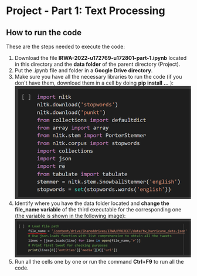 # **Project - Part 1: Text Processing**

## How to run the code

These are the steps needed to execute the code:

1. Download the file  **IRWA-2022-u172769-u172801-part-1.ipynb** located in this directory and the **data folder** of the parent directory (Project).
2. Put the .ipynb file and folder in a **Google Drive directory**.
3. Make sure you have all the necessary libraries to run the code (if you don't have them, download them in a cell by doing **pip install ...** ):
![alt text](https://github.com/homexiang3/IRWA-2022-u172769-u172801/blob/main/Project/P1/imgs/libraries.png?raw=true)
4. Identify where you have the data folder located and **change the file_name variable** of the third executable for the corresponding one (the variable is shown in the following image):
![alt text](https://github.com/homexiang3/IRWA-2022-u172769-u172801/blob/main/Project/P1/imgs/path.png?raw=true)
5. Run all the cells one by one or run the command **Ctrl+F9** to run all the code.
